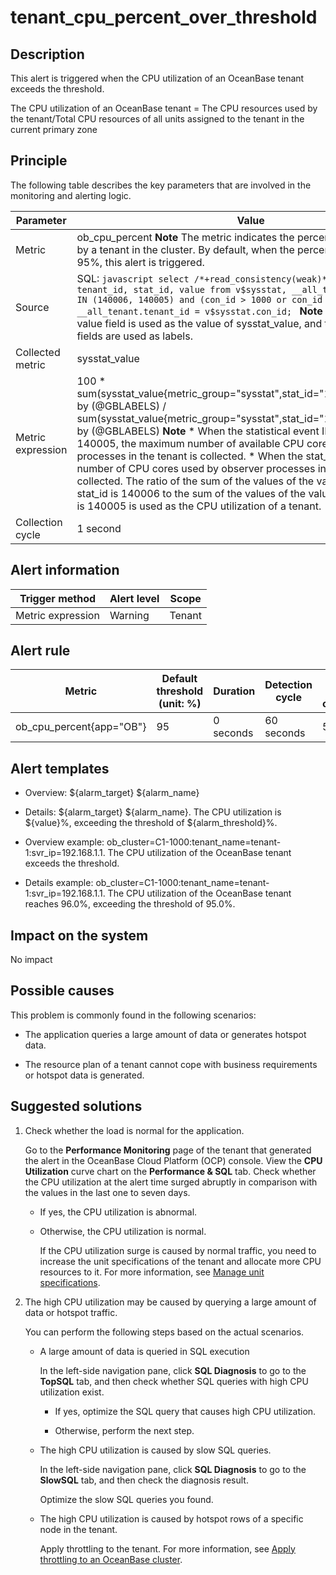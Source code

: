tenant_cpu_percent_over_threshold 
======================================================



**Description** 
------------------------------------

This alert is triggered when the CPU utilization of an OceanBase tenant exceeds the threshold. 

The CPU utilization of an OceanBase tenant = The CPU resources used by the tenant/Total CPU resources of all units assigned to the tenant in the current primary zone

Principle 
------------------------------

The following table describes the key parameters that are involved in the monitoring and alerting logic. 


|     Parameter     |                                                                                                                                                                                                                                                                                                                                                                                   Value                                                                                                                                                                                                                                                                                                                                                                                    |
|-------------------|----------------------------------------------------------------------------------------------------------------------------------------------------------------------------------------------------------------------------------------------------------------------------------------------------------------------------------------------------------------------------------------------------------------------------------------------------------------------------------------------------------------------------------------------------------------------------------------------------------------------------------------------------------------------------------------------------------------------------------------------------------------------------|
| Metric            | ob_cpu_percent **Note**  The metric indicates the percentage of CPU usage by a tenant in the cluster. By default, when the percentage is greater than 95%, this alert is triggered.                                                                                                                                                                                                                                                                                                                                                                                                                                                                                                                                                        |
| Source            | SQL:  ```javascript select /*+read_consistency(weak)*/ tenant_name, tenant_id, stat_id, value from v$sysstat, __all_tenant where stat_id IN (140006, 140005) and (con_id > 1000 or con_id = 1) and __all_tenant.tenant_id = v$sysstat.con_id; ```  **Note**  The value of the value field is used as the value of sysstat_value, and the values of other fields are used as labels.                                                                                                                                                                                                                                                                                                                                |
| Collected metric  | sysstat_value                                                                                                                                                                                                                                                                                                                                                                                                                                                                                                                                                                                                                                                                                                                                                              |
| Metric expression | 100 \* sum(sysstat_value{metric_group="sysstat",stat_id="140006",@LABELS}) by (@GBLABELS) / sum(sysstat_value{metric_group="sysstat",stat_id="140005",@LABELS}) by (@GBLABELS) **Note**  * When the statistical event ID (stat_id) is 140005, the maximum number of available CPU cores of observer processes in the tenant is collected.   * When the stat_id is 140006, the number of CPU cores used by observer processes in the tenant is collected.    The ratio of the sum of the values of the value field when stat_id is 140006 to the sum of the values of the value field when stat_id is 140005 is used as the CPU utilization of a tenant. |
| Collection cycle  | 1 second                                                                                                                                                                                                                                                                                                                                                                                                                                                                                                                                                                                                                                                                                                                                                                   |



**Alert information** 
------------------------------------------



|  Trigger method   | Alert level | Scope  |
|-------------------|-------------|--------|
| Metric expression | Warning     | Tenant |



**Alert rule** 
-----------------------------------



|          Metric          | Default threshold (unit: %) | Duration  | Detection cycle | Time before clearance |
|--------------------------|-----------------------------|-----------|-----------------|-----------------------|
| ob_cpu_percent{app="OB"} | 95                          | 0 seconds | 60 seconds      | 5 minutes             |



**Alert templates** 
----------------------------------------

* Overview: ${alarm_target} ${alarm_name}

  

* Details: ${alarm_target} ${alarm_name}. The CPU utilization is ${value}%, exceeding the threshold of ${alarm_threshold}%.

  

* Overview example: ob_cluster=C1-1000:tenant_name=tenant-1:svr_ip=192.168.1.1. The CPU utilization of the OceanBase tenant exceeds the threshold.

  

* Details example: ob_cluster=C1-1000:tenant_name=tenant-1:svr_ip=192.168.1.1. The CPU utilization of the OceanBase tenant reaches 96.0%, exceeding the threshold of 95.0%.

  




**Impact on the system** 
---------------------------------------------

No impact

**Possible causes** 
----------------------------------------

This problem is commonly found in the following scenarios:

* The application queries a large amount of data or generates hotspot data.

  

* The resource plan of a tenant cannot cope with business requirements or hotspot data is generated.

  




Suggested solutions 
----------------------------------------

1. Check whether the load is normal for the application. 

   Go to the **Performance Monitoring** page of the tenant that generated the alert in the OceanBase Cloud Platform (OCP) console. View the **CPU Utilization** curve chart on the **Performance \& SQL** tab. Check whether the CPU utilization at the alert time surged abruptly in comparison with the values in the last one to seven days. 
   * If yes, the CPU utilization is abnormal.

     
   
   * Otherwise, the CPU utilization is normal. 

     If the CPU utilization surge is caused by normal traffic, you need to increase the unit specifications of the tenant and allocate more CPU resources to it. For more information, see [Manage unit specifications](../../3.ob-cloud-platform/5.manage-tenants/2.basic-tenant-operations/3.unit-specification-management.md).
     
   

   

2. The high CPU utilization may be caused by querying a large amount of data or hotspot traffic. 

   You can perform the following steps based on the actual scenarios. 
   * A large amount of data is queried in SQL execution

     In the left-side navigation pane, click **SQL Diagnosis** to go to the **TopSQL** tab, and then check whether SQL queries with high CPU utilization exist. 
     * If yes, optimize the SQL query that causes high CPU utilization.

       
     
     * Otherwise, perform the next step.

       
     

     
   
   * The high CPU utilization is caused by slow SQL queries. 

     In the left-side navigation pane, click **SQL Diagnosis** to go to the **SlowSQL** tab, and then check the diagnosis result. 

     Optimize the slow SQL queries you found.
     
   
   * The high CPU utilization is caused by hotspot rows of a specific node in the tenant. 

     Apply throttling to the tenant. For more information, see [Apply throttling to an OceanBase cluster](../4.alarm-appendix/5.limit-the-inbound-traffic-of-the-oceanbase-cluster.md).
     
   

   




